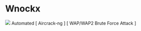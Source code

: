 # Wnockx
<img src="https://github.com/Layvth/wnockx/blob/main/src/banner.PNG"> 
Automated [ Aircrack-ng ] [ WAP/WAP2 Brute Force Attack ]
